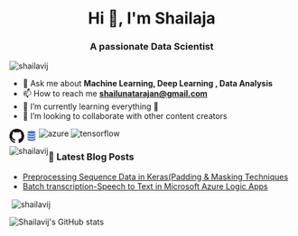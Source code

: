 <h1 align="center">Hi 👋, I'm Shailaja</h1>
<h3 align="center">A passionate Data Scientist </h3>

<p align="left"> <img src="https://komarev.com/ghpvc/?username=shailavij" alt="shailavij" /> </p>


- 💬 Ask me about **Machine Learning, Deep Learning , Data Analysis**
- 📫 How to reach me **shailunatarajan@gmail.com**
- 🌱 I’m currently learning everything 🤣
- 👯 I’m looking to collaborate with other content creators


<p align="left"><img src="https://www.vectorlogo.zone/logos/microsoft_azure/microsoft_azure-icon.svg" alt="azure" width="40" height="40"/>  
<img align="left" alt="GitHub" width="26px" src="https://raw.githubusercontent.com/github/explore/78df643247d429f6cc873026c0622819ad797942/topics/github/github.png" />
<img align="left" alt="SQL" width="26px" src="https://raw.githubusercontent.com/github/explore/80688e429a7d4ef2fca1e82350fe8e3517d3494d/topics/sql/sql.png" />
<img src="https://www.vectorlogo.zone/logos/tensorflow/tensorflow-icon.svg" alt="tensorflow" width="40" height="40"/></p>

<p><img align="left" src="https://github-readme-stats.vercel.app/api/top-langs/?username=shailavij&layout=compact&hide=html" alt="shailavij" /></p>

### 📕 Latest Blog Posts

<!-- BLOG-POST-LIST:START -->
- [Preprocessing Sequence Data in Keras(Padding & Masking Techniques](https://shailaja21.medium.com/preprocessing-sequence-data-in-keras-padding-masking-techniques-aa087fe7319c)
- [Batch transcription-Speech to Text in Microsoft Azure Logic Apps](https://shailaja21.medium.com/batch-transcription-speech-to-text-in-microsoft-azure-logic-apps-cff75baff7d5)
<!-- BLOG-POST-LIST:END -->


<p>&nbsp;<img align="center" src="https://github-stats-alpha.vercel.app/api?username=shailavij&show_icons=true" alt="shailavij" /></p>


![Shailavij's GitHub stats](https://github-readme-stats.vercel.app/api?username=shailavij)



